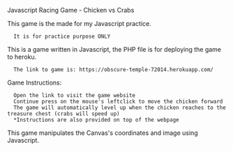 Javascript Racing Game - Chicken vs Crabs

This game is the made for my Javascript practice. 

      It is for practice purpose ONLY
      
This is a game written in Javascript, the PHP file is for deploying the game to heroku.

      The link to game is: https://obscure-temple-72014.herokuapp.com/
      
Game Instructions:

      Open the link to visit the game website
      Continue press on the mouse's leftclick to move the chicken forward
      The game will automatically level up when the chicken reaches to the treasure chest (crabs will speed up)    
      *Instructions are also provided on top of the webpage

This game manipulates the Canvas's coordinates and image using Javascript.

